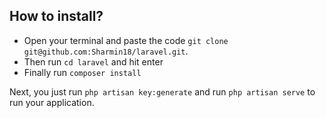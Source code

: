 ## How to install?

- Open your terminal and paste the code `git clone git@github.com:Sharmin18/laravel.git`.
- Then run `cd laravel` and hit enter
- Finally run `composer install`

Next, you just run `php artisan key:generate` and run `php artisan serve` to run your application. 